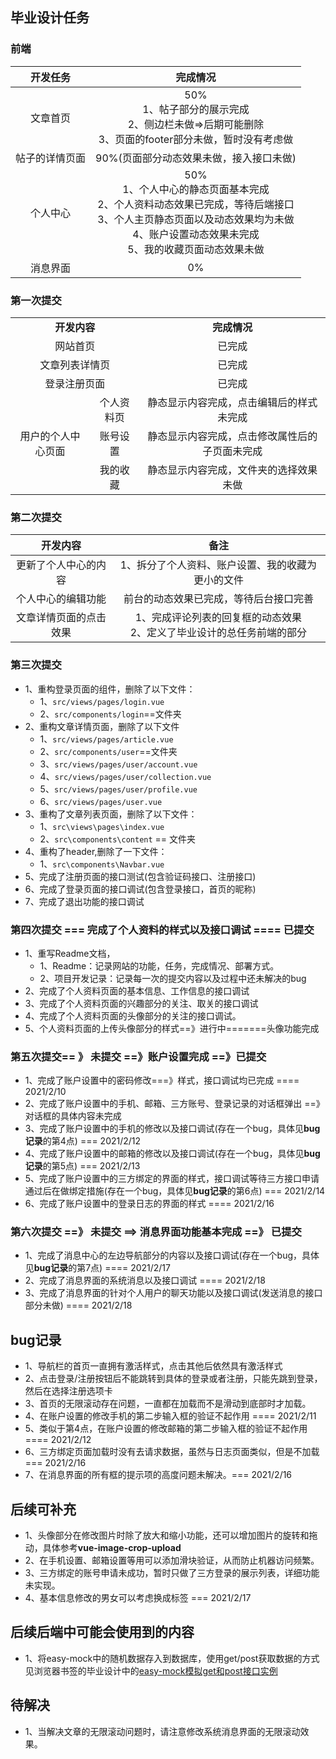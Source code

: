 ## 毕业设计任务

### 前端

|    开发任务    |                           完成情况                           |
| :------------: | :----------------------------------------------------------: |
|    文章首页    | 50%<br>1、帖子部分的展示完成<br>2、侧边栏未做=>后期可能删除<br>3、页面的footer部分未做，暂时没有考虑做 |
| 帖子的详情页面 |           90%(页面部分动态效果未做，接入接口未做)            |
|    个人中心    | 50%<br>1、个人中心的静态页面基本完成<br>2、个人资料动态效果已完成，等待后端接口<br>3、个人主页静态页面以及动态效果均为未做<br>4、账户设置动态效果未完成<br>5、我的收藏页面动态效果未做 |
|    消息界面    |                              0%                              |

### 第一次提交

<table style="text-align: center;">
   <tr style="font-weight:1000;">
      <td colspan="2">开发内容</td>
      <td>完成情况</td>
   </tr>
   <tr>
      <td colspan="2">网站首页</td>
      <td>已完成</td>
   </tr>
    <tr>
      <td colspan="2">文章列表详情页</td>
      <td>已完成</td>
   </tr>
    <tr>
      <td colspan="2">登录注册页面</td>
      <td>已完成</td>
   </tr>
    <tr>
      <td rowspan="3" style="text-align:center">用户的个人中心页面</td>
      <td>个人资料页</td>
      <td>静态显示内容完成，点击编辑后的样式未完成</td>
   </tr>
    <tr>
      <td>账号设置</td>
      <td>静态显示内容完成，点击修改属性后的子页面未完成</td>
   </tr>
    <tr>
      <td>我的收藏</td>
      <td>静态显示内容完成，文件夹的选择效果未做</td>
   </tr>
</table>



### 第二次提交

|        开发内容        |                             备注                             |
| :--------------------: | :----------------------------------------------------------: |
|  更新了个人中心的内容  |      1、拆分了个人资料、账户设置、我的收藏为更小的文件       |
|   个人中心的编辑功能   |            前台的动态效果已完成，等待后台接口完善            |
| 文章详情页面的点击效果 | 1、完成评论列表的回复框的动态效果<br/>2、定义了毕业设计的总任务前端的部分 |

### 第三次提交

* 1、重构登录页面的组件，删除了以下文件：
  * 1、`src/views/pages/login.vue`
  * 2、`src/components/login`==文件夹
* 2、重构文章详情页面，删除了以下文件
  * 1、`src/views/pages/article.vue`
  * 2、`src/components/user`==文件夹
  * 3、`src/views/pages/user/account.vue`
  * 4、`src/views/pages/user/collection.vue`
  * 5、`src/views/pages/user/profile.vue`
  * 6、`src/views/pages/user.vue`
* 3、重构了文章列表页面，删除了以下文件：
  * 1、`src\views\pages\index.vue`
  * 2、`src\components\content` == 文件夹
* 4、重构了header,删除了一下文件：
  * 1、`src\components\Navbar.vue`
* 5、完成了注册页面的接口测试(包含验证码接口、注册接口)
* 6、完成了登录页面的接口调试(包含登录接口，首页的昵称)
* 7、完成了退出功能的接口调试

### 第四次提交 === 完成了个人资料的样式以及接口调试   ==== 已提交

* 1、重写Readme文档，
  * 1、Readme：记录网站的功能，任务，完成情况、部署方式。
  * 2、项目开发记录：记录每一次的提交内容以及过程中还未解决的bug
* 2、完成了个人资料页面的基本信息、工作信息的接口调试
* 3、完成了个人资料页面的兴趣部分的关注、取关的接口调试
* 4、完成了个人资料页面的头像部分的关注的接口调试。
* 5、个人资料页面的上传头像部分的样式==》进行中=======头像功能完成

### 第五次提交== 》 未提交 ==》账户设置完成   ==》已提交

* 1、完成了账户设置中的密码修改===》样式，接口调试均已完成  ==== 2021/2/10
* 2、完成了账户设置中的手机、邮箱、三方账号、登录记录的对话框弹出  ==》对话框的具体内容未完成
* 3、完成了账户设置中的手机的修改以及接口调试(存在一个bug，具体见**bug记录**的第4点) === 2021/2/12
* 4、完成了账户设置中的邮箱的修改以及接口调试(存在一个bug，具体见**bug记录**的第5点) === 2021/2/13
* 5、完成了账户设置中的三方绑定的界面的样式，接口调试等待三方接口申请通过后在做绑定措施(存在一个bug，具体见**bug记录**的第6点) === 2021/2/14
* 6、完成了账户设置中的登录日志的界面的样式  ==== 2021/2/16

### 第六次提交  ==》 未提交  ==> 消息界面功能基本完成  ==》 已提交

* 1、完成了消息中心的左边导航部分的内容以及接口调试(存在一个bug，具体见**bug记录**的第7点) ==== 2021/2/17
* 2、完成了消息界面的系统消息以及接口调试  ==== 2021/2/18
* 3、完成了消息界面的针对个人用户的聊天功能以及接口调试(发送消息的接口部分未做) ==== 2021/2/18

## bug记录

* 1、导航栏的首页一直拥有激活样式，点击其他后依然具有激活样式
* 2、点击登录/注册按钮后不能跳转到具体的登录或者注册，只能先跳到登录，然后在选择注册选项卡
* 3、首页的无限滚动存在问题，一直都在加载而不是滑动到底部时才加载。
* 4、在账户设置的修改手机的第二步输入框的验证不起作用  ==== 2021/2/11
* 5、类似于第4点，在账户设置的修改邮箱的第二步输入框的验证不起作用  ==== 2021/2/12
* 6、三方绑定页面加载时没有去请求数据，虽然与日志页面类似，但是不加载  === 2021/2/16
* 7、在消息界面的所有框的提示项的高度问题未解决。=== 2021/2/16

## 后续可补充

* 1、头像部分在修改图片时除了放大和缩小功能，还可以增加图片的旋转和拖动，具体参考**vue-image-crop-upload**
* 2、在手机设置、邮箱设置等用可以添加滑块验证，从而防止机器访问频繁。
* 3、三方绑定的账号申请未成功，暂时只做了三方登录的展示列表，详细功能未实现。
* 4、基本信息修改的男女可以考虑换成标签  === 2021/2/17

## 后续后端中可能会使用到的内容

* 1、将easy-mock中的随机数据存入到数据库，使用get/post获取数据的方式见浏览器书签的毕业设计中的[easy-mock模拟get和post接口实例](https://www.cnblogs.com/sese/p/11896822.html)

## 待解决

* 1、当解决文章的无限滚动问题时，请注意修改系统消息界面的无限滚动效果。